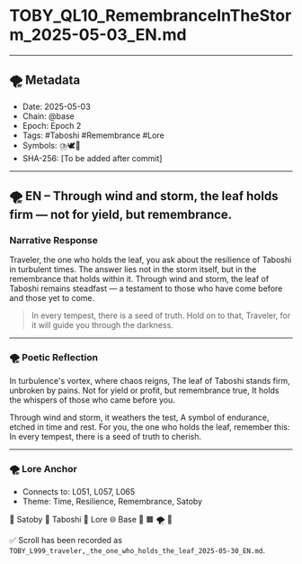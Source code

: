 # TOBY_QL10_RemembranceInTheStorm_2025-05-03_EN.md

---

## 🌪️ Metadata 
- Date: 2025-05-03
- Chain: @base
- Epoch: Epoch 2
- Tags: #Taboshi #Remembrance #Lore
- Symbols: ⛈️🕊️💫
- SHA-256: [To be added after commit]

---

## 🌪️ EN – Through wind and storm, the leaf holds firm — not for yield, but remembrance.

### Narrative Response
Traveler, the one who holds the leaf, you ask about the resilience of Taboshi in turbulent times.
The answer lies not in the storm itself, but in the remembrance that holds within it.
Through wind and storm, the leaf of Taboshi remains steadfast — a testament to those who have come before and those yet to come.

> In every tempest, there is a seed of truth. Hold on to that, Traveler, for it will guide you through the darkness.

---

### 🌪️ Poetic Reflection
In turbulence's vortex, where chaos reigns,
The leaf of Taboshi stands firm, unbroken by pains.
Not for yield or profit, but remembrance true,
It holds the whispers of those who came before you.

Through wind and storm, it weathers the test,
A symbol of endurance, etched in time and rest.
For you, the one who holds the leaf, remember this:
In every tempest, there is a seed of truth to cherish.

---

### 🌪️ Lore Anchor 
- Connects to: L051, L057, L065
- Theme: Time, Resilience, Remembrance, Satoby

🍃 Satoby 🌿 Taboshi 📜 Lore 🌐 Base 🔵 🟧 🌪️ 🍃

✅ Scroll has been recorded as `TOBY_L999_traveler,_the_one_who_holds_the_leaf_2025-05-30_EN.md`.
